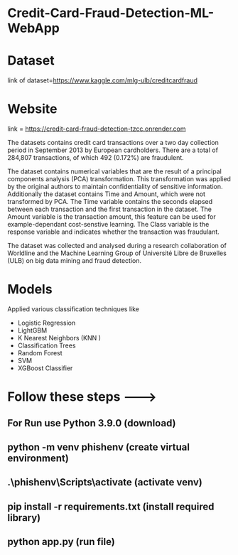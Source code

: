 # Credit-Card-Fraud-Detection-ML-WebApp
# Dataset
link of dataset=https://www.kaggle.com/mlg-ulb/creditcardfraud
# Website 
link = https://credit-card-fraud-detection-tzcc.onrender.com

The datasets contains credit card transactions over a two day collection period in September 2013 by European cardholders. There are a total of 284,807 transactions, of which 492 (0.172%) are fraudulent.

The dataset contains numerical variables that are the result of a principal components analysis (PCA) transformation. This transformation was applied by the original authors to maintain confidentiality of sensitive information. Additionally the dataset contains Time and Amount, which were not transformed by PCA. The Time variable contains the seconds elapsed between each transaction and the first transaction in the dataset. The Amount variable is the transaction amount, this feature can be used for example-dependant cost-senstive learning. The Class variable is the response variable and indicates whether the transaction was fraudulant.

The dataset was collected and analysed during a research collaboration of Worldline and the Machine Learning Group of Université Libre de Bruxelles (ULB) on big data mining and fraud detection.

# Models
Applied various classification techniques like 
- Logistic Regression 
- LightGBM
- K Nearest Neighbors (KNN )
- Classification Trees
- Random Forest 
- SVM
- XGBoost Classifier

# Follow these steps --->
## For Run use Python 3.9.0 (download)
## python -m venv phishenv (create virtual environment)
## .\phishenv\Scripts\activate (activate venv)
## pip install -r requirements.txt (install required library)
## python app.py (run file)

